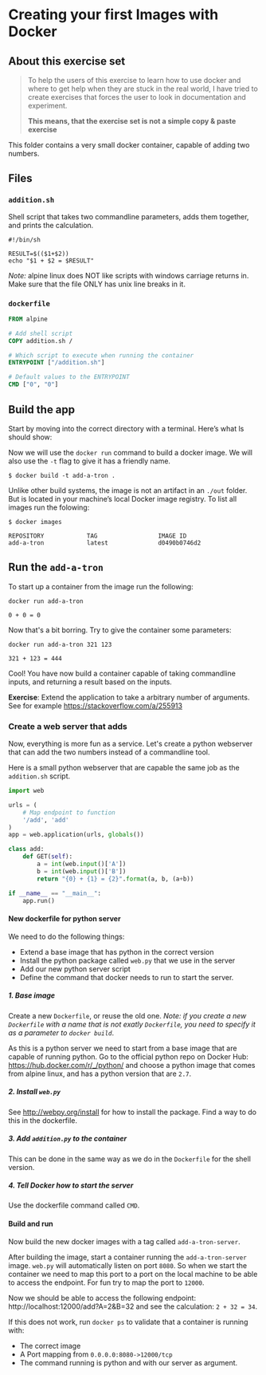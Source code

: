 #  Creating your first Images with Docker

## About this exercise set

> To help the users of this exercise to learn how to use docker and where to get help when they are stuck in the real world, I have tried to create exercises that forces the user to look in documentation and experiment.
>
> **This means, that the exercise set is not a simple copy & paste exercise**

This folder contains a very small docker container, capable of adding two numbers.

## Files

### `addition.sh`

Shell script that takes two commandline parameters, adds them together, and prints the calculation.

```shell
#!/bin/sh

RESULT=$(($1+$2))
echo "$1 + $2 = $RESULT"
```

_Note:_ alpine linux does NOT like scripts with windows carriage returns in.
Make sure that the file ONLY has unix line breaks in it.

### `dockerfile`

```dockerfile
FROM alpine

# Add shell script
COPY addition.sh /

# Which script to execute when running the container
ENTRYPOINT ["/addition.sh"]

# Default values to the ENTRYPOINT
CMD ["0", "0"]
```

## Build the app

Start by moving into the correct directory with a terminal.
Here’s what ls should show:

Now we will use the `docker run` command to build a docker image.
We will also use the `-t` flag to give it has a friendly name.

```shell
$ docker build -t add-a-tron .
```

Unlike other build systems, the image is not an artifact in an `./out` folder.
But is located in your machine’s local Docker image registry. To list all images run the folowing:

```shell
$ docker images

REPOSITORY            TAG                 IMAGE ID
add-a-tron            latest              d0490b0746d2
```

## Run the `add-a-tron`

To start up a container from the image run the following:

```shell
docker run add-a-tron

0 + 0 = 0
```

Now that's a bit borring. Try to give the container some parameters:

```shell
docker run add-a-tron 321 123

321 + 123 = 444
```

Cool! You have now build a container capable of taking commandline inputs, and returning a result based on the inputs.

__Exercise__: Extend the application to take a arbitrary number of arguments. See for example https://stackoverflow.com/a/255913

### Create a web server that adds

Now, everything is more fun as a service. Let's create a python webserver that can add the two numbers instead of a commandline tool.

Here is a small python webserver that are capable the same job as the `addition.sh` script.

```python
import web

urls = (
    # Map endpoint to function
    '/add', 'add'
)
app = web.application(urls, globals())

class add:        
    def GET(self):
        a = int(web.input()['A'])
        b = int(web.input()['B'])
        return "{0} + {1} = {2}".format(a, b, (a+b))

if __name__ == "__main__":
    app.run()
```

#### New dockerfile for python server

We need to do the following things:

 - Extend a base image that has python in the correct version
 - Install the python package called `web.py` that we use in the server
 - Add our new python server script
 - Define the command that docker needs to run to start the server.

##### 1. Base image
Create a new `Dockerfile`, or reuse the old one. _Note: if you create a new `Dockerfile` with a name that is not exatly `Dockerfile`, you need to specify it as a parameter to `docker build`_.

As this is a python server we need to start from a base image that are capable of running python. Go to the official python repo on Docker Hub: https://hub.docker.com/r/_/python/ and choose a python image that comes from alpine linux, and has a python version that are `2.7`.

##### 2. Install `web.py`

See http://webpy.org/install for how to install the package. Find a way to do this in the dockerfile.

##### 3. Add `addition.py` to the container

This can be done in the same way as we do in the `Dockerfile` for the shell version.

##### 4. Tell Docker how to start the server

Use the dockerfile command called `CMD`. 

#### Build and run

Now build the new docker images with a tag called `add-a-tron-server`.

After building the image, start a container running the `add-a-tron-server` image. 
`web.py` will automatically listen on port `8080`. So when we start the container we need to map this port to a port on the local machine to be able to access the endpoint. For fun try to map the port to `12000`.

Now we should be able to access the following endpoint:
http://localhost:12000/add?A=2&B=32 and see the calculation: `2 + 32 = 34`.

If this does not work, run `docker ps` to validate that a container is running with:

 - The correct image
 - A Port mapping from `0.0.0.0:8080->12000/tcp`
 - The command running is python and with our server as argument.